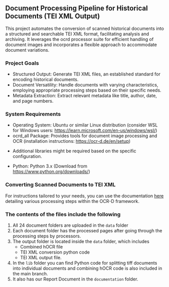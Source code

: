 ## Document Processing Pipeline for Historical Documents (TEI XML Output)
This project automates the conversion of scanned historical documents into a structured and searchable TEI XML  format, facilitating analysis and archiving. It leverages the ocrd processor suite for efficient handling of document images and incorporates a flexible approach to accommodate document variations.

### Project Goals
* Structured Output: Generate TEI XML files, an established standard for encoding historical documents.
* Document Versatility: Handle documents with varying characteristics, employing appropriate processing steps based on their specific needs.
* Metadata Extraction: Extract relevant metadata like title, author, date, and page numbers.
  
### System Requirements
* Operating System: Ubuntu or similar Linux distribution (consider WSL for Windows users: https://learn.microsoft.com/en-us/windows/wsl/)
* ocrd_all Package: Provides tools for document image processing and OCR (installation instructions: https://ocr-d.de/en/setup)
- Additional libraries might be required based on the specific configuration.
* Python: Python 3.x (Download from https://www.python.org/downloads/)

### Converting Scanned Documents to TEI XML
For instructions tailored to your needs, you can use the documentation [here](https://github.com/VaishaliBurge29/Converting_Scanned_Documents_To_TEI_XML.git) detailing various processing steps within the OCR-D framework.

### The contents of the files include the following

1. All 24 document folders are uploaded in the `data` folder
2. Each document folder has the processed pages after going through the processing steps by processors.
3. The output folder is located inside the `data` folder, which includes
     - Combined hOCR file 
     - TEI XML conversion python code 
     - TEI XML output file.
4. In the `lib` folder you can find Python code for splitting tiff documents into individual documents and combining hOCR code is also included in the main branch.
5. It also has our Report Document in the `documentation` folder.
